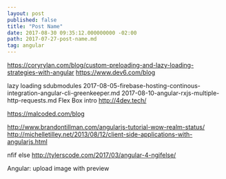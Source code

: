 ```yaml
---
layout: post
published: false
title: "Post Name"
date: 2017-08-30 09:35:12.000000000 -02:00
path: 2017-07-27-post-name.md
tag: angular
---
```


https://coryrylan.com/blog/custom-preloading-and-lazy-loading-strategies-with-angular
https://www.dev6.com/blog

lazy loading sdubmodules
2017-08-05-firebase-hosting-continous-integration-angular-cli-greenkeeper.md
2017-08-10-angular-rxjs-multiple-http-requests.md
Flex Box intro
http://4dev.tech/

https://malcoded.com/blog

http://www.brandontillman.com/angularjs-tutorial-wow-realm-status/
http://michelletilley.net/2013/08/12/client-side-applications-with-angularjs.html

nfif else
http://tylerscode.com/2017/03/angular-4-ngifelse/

Angular: upload image with preview
